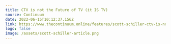 ```yaml
---
title: CTV is not the Future of TV (it IS TV)
source: Continuum
date: 2022-06-15T10:12:37.156Z
link: https://www.thecontinuum.online/features/scott-schiller-ctv-is-not-the-future-of-tv-it-is-tv
logo: false
image: /assets/scott-schiller-article.png
---
```

